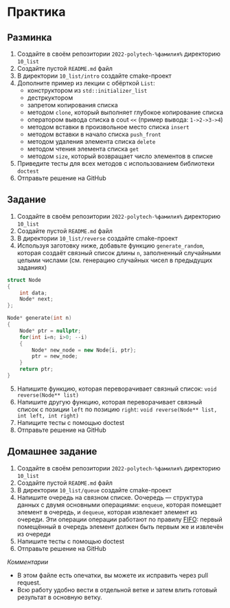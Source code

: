 # Практика

## Разминка

1. Создайте в своём репозитории `2022-polytech-%фамилия%` директорию `10_list`
2. Cоздайте пустой `README.md` файл
3. В директории `10_list/intro` создайте cmake-проект
4. Дополните пример из лекции с обёрткой `List`:
    - конструктором из `std::initializer_list`
    - дестркуктором
    - запретом копирования списка
    - методом `clone`, который выполняет глубокое копирование списка
    - оператором вывода списка в cout `<<` (пример вывода: `1->2->3->4`)
    - методом вставки в произвольное место списка `insert` 
    - методом вставки в начало списка `push_front` 
    - методом удаления элемента списка `delete`
    - методом чтения элемента списка `get`
    - методом `size`, который возвращает число элементов в списке
5. Приведите тесты для всех методов с использованием библиотеки `doctest`
8. Отправьте решение на GitHub


## Задание

1. Создайте в своём репозитории `2022-polytech-%фамилия%` директорию `10_list`
2. Cоздайте пустой `README.md` файл
3. В директории `10_list/reverse` создайте cmake-проект
4. Используя заготовку ниже, добавьте функцию `generate_random`, которая создаёт связный список длины `n`, заполненный случайными целыми числами (см. генерацию случайных чисел в предыдущих заданиях)

```cpp
struct Node 
{
    int data;
    Node* next;
};

Node* generate(int n)
{
    Node* ptr = nullptr;
    for(int i=n; i>0; --i)
    {
        Node* new_node = new Node{i, ptr};
        ptr = new_node;
    }
    return ptr;
}
```
5. Напишите функцию, которая переворачивает связный список: `void reverse(Node** list)`
6. Напишите другую функцию, которая переворачивает связный список с позиции `left` по позицию `right`: `void reverse(Node** list, int left, int right)`
7. Напищите тесты с помощью doctest
8. Отправьте решение на GitHub

## Домашнее задание

1. Создайте в своём репозитории `2022-polytech-%фамилия%` директорию `10_list`
2. Cоздайте пустой `README.md` файл
3. В директории `10_list/queue` создайте cmake-проект
4. Напишите очередь на связном списке. Оочередь — структура данных с двумя основными операциями: `enqueue`, которая помещает элемент в очередь, и `dequeue`, которая извлекает элемент из очереди. Эти операции операции работают по правилу [FIFO](https://ru.wikipedia.org/wiki/FIFO): первый помещённый в очередь элемент должен быть первым же и извлечён из очереди
5. Напишите тесты с помощью doctest
6. Отправьте решение на GitHub

*Комментарии*
- В этом файле есть опечатки, вы можете их исправить через pull request.
- Всю работу удобно вести в отдельной ветке и затем влить готовый результат в основную ветку.
